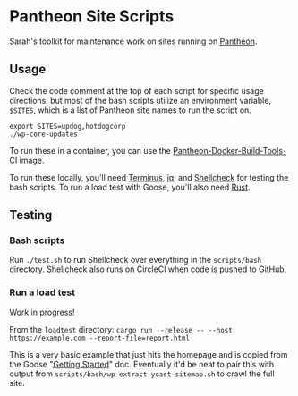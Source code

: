# Pantheon Site Scripts

Sarah's toolkit for maintenance work on sites running on [Pantheon](https://pantheon.io).

## Usage

Check the code comment at the top of each script for specific usage directions, but most of the bash scripts utilize an environment variable, `$SITES`, which is a list of Pantheon site names to run the script on.

```
export SITES=updog,hotdogcorp
./wp-core-updates
```

To run these in a container, you can use the [Pantheon-Docker-Build-Tools-CI](https://github.com/pantheon-systems/docker-build-tools-ci) image. 

To run these locally, you'll need [Terminus](https://pantheon.io/docs/terminus/), [jq](https://stedolan.github.io/jq/download/), and [Shellcheck](https://github.com/koalaman/shellcheck) for testing the bash scripts. To run a load test with Goose, you'll also need [Rust](https://www.rust-lang.org/tools/install).

## Testing

### Bash scripts
Run `./test.sh` to run Shellcheck over everything in the `scripts/bash` directory. Shellcheck also runs on CircleCI when code is pushed to GitHub.

### Run a load test
Work in progress!

From the `loadtest` directory:
`cargo run --release -- --host https://example.com --report-file=report.html`

This is a very basic example that just hits the homepage and is copied from the Goose "[Getting Started](https://book.goose.rs/getting-started/overview.html)" doc. Eventually it'd be neat to pair this with output from `scripts/bash/wp-extract-yoast-sitemap.sh` to crawl the full site.